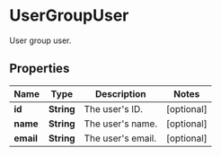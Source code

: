 

# UserGroupUser

User group user.

## Properties

| Name | Type | Description | Notes |
|------------ | ------------- | ------------- | -------------|
|**id** | **String** | The user&#39;s ID. |  [optional] |
|**name** | **String** | The user&#39;s name. |  [optional] |
|**email** | **String** | The user&#39;s email. |  [optional] |



